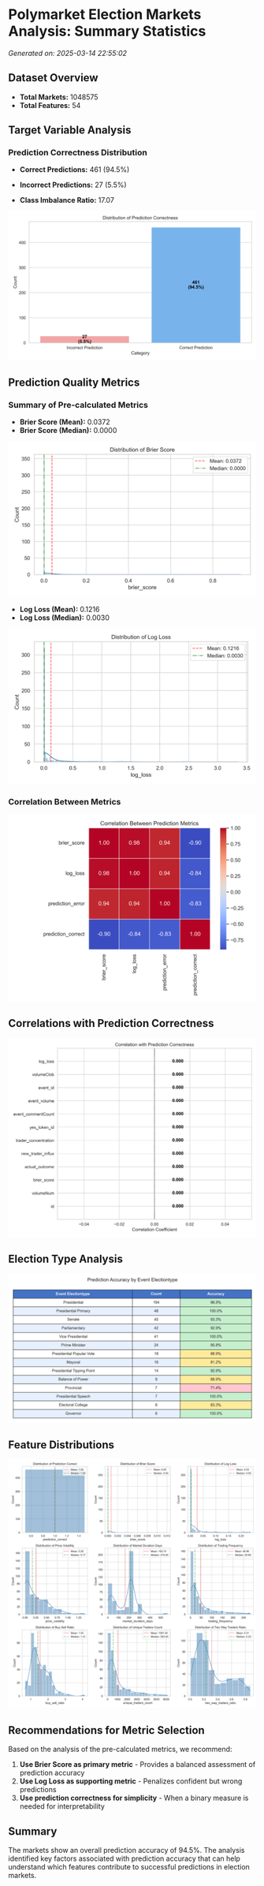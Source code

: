 # Polymarket Election Markets Analysis: Summary Statistics

*Generated on: 2025-03-14 22:55:02*

## Dataset Overview

- **Total Markets:** 1048575
- **Total Features:** 54

## Target Variable Analysis

### Prediction Correctness Distribution

- **Correct Predictions:** 461 (94.5%)
- **Incorrect Predictions:** 27 (5.5%)

- **Class Imbalance Ratio:** 17.07

![Target Distribution](target_distribution.png)

## Prediction Quality Metrics

### Summary of Pre-calculated Metrics

- **Brier Score (Mean):** 0.0372
- **Brier Score (Median):** 0.0000

![Brier Score Distribution](brier_score_distribution.png)

- **Log Loss (Mean):** 0.1216
- **Log Loss (Median):** 0.0030

![Log Loss Distribution](log_loss_distribution.png)

### Correlation Between Metrics

![Prediction Metrics Correlation](prediction_metrics_correlation.png)

## Correlations with Prediction Correctness

![Correlations with Target](target_correlation.png)

## Election Type Analysis

![Accuracy by Election Type](accuracy_by_event_electionType.png)

## Feature Distributions

![Feature Distributions](feature_distributions.png)

## Recommendations for Metric Selection

Based on the analysis of the pre-calculated metrics, we recommend:

1. **Use Brier Score as primary metric** - Provides a balanced assessment of prediction accuracy
2. **Use Log Loss as supporting metric** - Penalizes confident but wrong predictions
3. **Use prediction correctness for simplicity** - When a binary measure is needed for interpretability

## Summary

The markets show an overall prediction accuracy of 94.5%. The analysis identified key factors associated with prediction accuracy that can help understand which features contribute to successful predictions in election markets.
